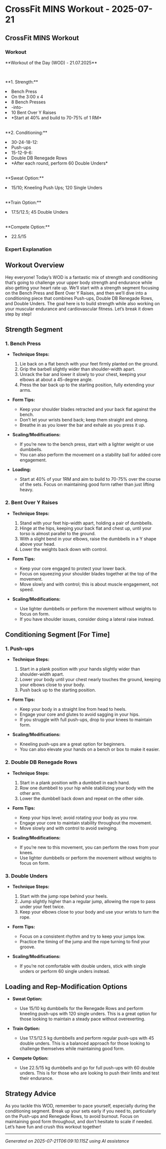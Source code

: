 # CrossFit MINS Workout - 2025-07-21

## CrossFit MINS Workout

### Workout
<p class="mb-2">**Workout of the Day (WOD) - 21.07.2025**</p><br><p class="mb-2">**1. Strength:**</p><li class="ml-4">Bench Press</li><li class="ml-4">On the 3:00 x 4</li><li class="ml-4">8 Bench Presses</li><li class="ml-4">-into-</li><li class="ml-4">10 Bent Over Y Raises</li><li class="ml-4">*Start at 40% and build to 70-75% of 1 RM*</li><br><p class="mb-2">**2. Conditioning:**</p><li class="ml-4">30-24-18-12:</li><li class="ml-4">Push-ups</li><li class="ml-4">15-12-9-6:</li><li class="ml-4">Double DB Renegade Rows</li><li class="ml-4">*After each round, perform 60 Double Unders*</li><br><p class="mb-2">**Sweat Option:**</p><li class="ml-4">15/10; Kneeling Push Ups; 120 Single Unders</li><br><p class="mb-2">**Train Option:**</p><li class="ml-4">17.5/12.5; 45 Double Unders</li><br><p class="mb-2">**Compete Option:**</p><li class="ml-4">22.5/15</li>

### Expert Explanation
## Workout Overview
Hey everyone! Today’s WOD is a fantastic mix of strength and conditioning that’s going to challenge your upper body strength and endurance while also getting your heart rate up. We’ll start with a strength segment focusing on the Bench Press and Bent Over Y Raises, and then we’ll dive into a conditioning piece that combines Push-ups, Double DB Renegade Rows, and Double Unders. The goal here is to build strength while also working on your muscular endurance and cardiovascular fitness. Let’s break it down step by step!

## Strength Segment
### 1. **Bench Press**
- **Technique Steps:**
    1. Lie back on a flat bench with your feet firmly planted on the ground.
    2. Grip the barbell slightly wider than shoulder-width apart.
    3. Unrack the bar and lower it slowly to your chest, keeping your elbows at about a 45-degree angle.
    4. Press the bar back up to the starting position, fully extending your arms.
  
- **Form Tips:**
    - Keep your shoulder blades retracted and your back flat against the bench.
    - Don’t let your wrists bend back; keep them straight and strong.
    - Breathe in as you lower the bar and exhale as you press it up.

- **Scaling/Modifications:**
    - If you’re new to the bench press, start with a lighter weight or use dumbbells.
    - You can also perform the movement on a stability ball for added core engagement.

- **Loading:**
    - Start at 40% of your 1RM and aim to build to 70-75% over the course of the sets. Focus on maintaining good form rather than just lifting heavy.

### 2. **Bent Over Y Raises**
- **Technique Steps:**
    1. Stand with your feet hip-width apart, holding a pair of dumbbells.
    2. Hinge at the hips, keeping your back flat and chest up, until your torso is almost parallel to the ground.
    3. With a slight bend in your elbows, raise the dumbbells in a Y shape above your head.
    4. Lower the weights back down with control.

- **Form Tips:**
    - Keep your core engaged to protect your lower back.
    - Focus on squeezing your shoulder blades together at the top of the movement.
    - Move slowly and with control; this is about muscle engagement, not speed.

- **Scaling/Modifications:**
    - Use lighter dumbbells or perform the movement without weights to focus on form.
    - If you have shoulder issues, consider doing a lateral raise instead.

## Conditioning Segment [For Time]
### 1. **Push-ups**
- **Technique Steps:**
    1. Start in a plank position with your hands slightly wider than shoulder-width apart.
    2. Lower your body until your chest nearly touches the ground, keeping your elbows close to your body.
    3. Push back up to the starting position.

- **Form Tips:**
    - Keep your body in a straight line from head to heels.
    - Engage your core and glutes to avoid sagging in your hips.
    - If you struggle with full push-ups, drop to your knees to maintain form.

- **Scaling/Modifications:**
    - Kneeling push-ups are a great option for beginners.
    - You can also elevate your hands on a bench or box to make it easier.

### 2. **Double DB Renegade Rows**
- **Technique Steps:**
    1. Start in a plank position with a dumbbell in each hand.
    2. Row one dumbbell to your hip while stabilizing your body with the other arm.
    3. Lower the dumbbell back down and repeat on the other side.

- **Form Tips:**
    - Keep your hips level; avoid rotating your body as you row.
    - Engage your core to maintain stability throughout the movement.
    - Move slowly and with control to avoid swinging.

- **Scaling/Modifications:**
    - If you’re new to this movement, you can perform the rows from your knees.
    - Use lighter dumbbells or perform the movement without weights to focus on form.

### 3. **Double Unders**
- **Technique Steps:**
    1. Start with the jump rope behind your heels.
    2. Jump slightly higher than a regular jump, allowing the rope to pass under your feet twice.
    3. Keep your elbows close to your body and use your wrists to turn the rope.

- **Form Tips:**
    - Focus on a consistent rhythm and try to keep your jumps low.
    - Practice the timing of the jump and the rope turning to find your groove.

- **Scaling/Modifications:**
    - If you’re not comfortable with double unders, stick with single unders or perform 60 single unders instead.

## Loading and Rep-Modification Options
- **Sweat Option:**
    - Use 15/10 kg dumbbells for the Renegade Rows and perform kneeling push-ups with 120 single unders. This is a great option for those looking to maintain a steady pace without overexerting.

- **Train Option:**
    - Use 17.5/12.5 kg dumbbells and perform regular push-ups with 45 double unders. This is a balanced approach for those looking to challenge themselves while maintaining good form.

- **Compete Option:**
    - Use 22.5/15 kg dumbbells and go for full push-ups with 60 double unders. This is for those who are looking to push their limits and test their endurance.

## Strategy Advice
As you tackle this WOD, remember to pace yourself, especially during the conditioning segment. Break up your sets early if you need to, particularly on the Push-ups and Renegade Rows, to avoid burnout. Focus on maintaining good form throughout, and don’t hesitate to scale if needed. Let’s have fun and crush this workout together!

---
*Generated on 2025-07-21T06:09:10.115Z using AI assistance*
